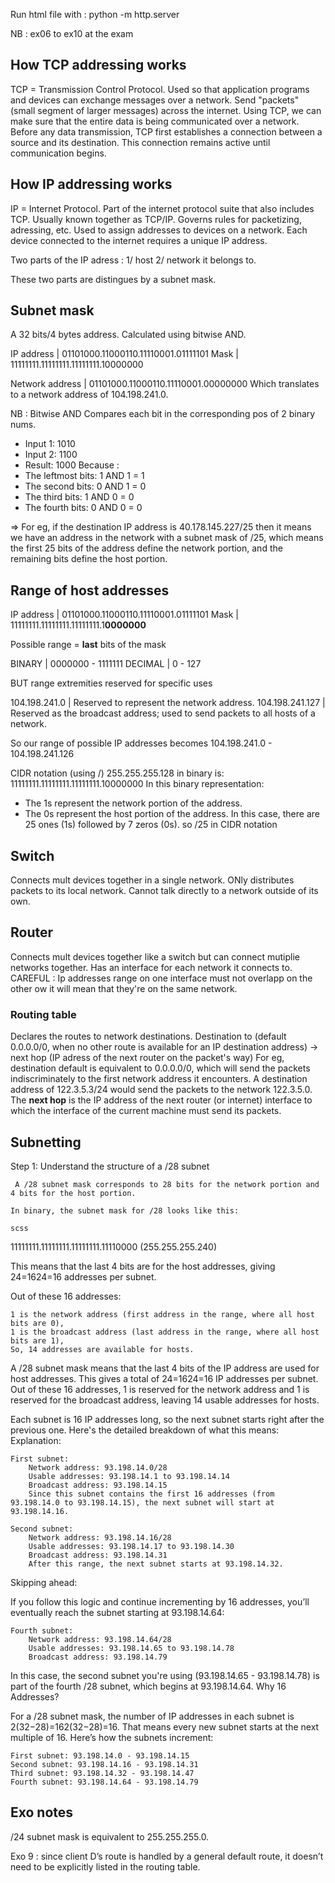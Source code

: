 
Run html file with : python -m http.server

NB : ex06 to ex10 at the exam

## How TCP addressing works

TCP = Transmission Control Protocol. Used so that application programs and devices can exchange messages over a network. Send "packets" (small segment of larger messages) across the internet.
Using TCP, we can make sure that the entire data is being communicated over a network. Before any data transmission, TCP first establishes a connection between a source and its destination. This connection remains active until communication begins. 

## How IP addressing works

IP = Internet Protocol. Part of the internet protocol suite that also includes TCP. Usually known together as TCP/IP. Governs rules for packetizing, adressing, etc. 
Used to assign addresses to devices on a network. Each device connected to the internet requires a unique IP address. 

Two parts of the IP adress : 1/ host 2/ network it belongs to.

These two parts are distingues by a subnet mask.

## Subnet mask

A 32 bits/4 bytes address. Calculated using bitwise AND. 

IP address | 01101000.11000110.11110001.01111101
Mask       | 11111111.11111111.11111111.10000000

Network address | 01101000.11000110.11110001.00000000
Which translates to a network address of 104.198.241.0.

NB : Bitwise AND
Compares each bit in the corresponding pos of 2 binary nums.
- Input 1: 1010
- Input 2: 1100
- Result: 1000
Because :
- The leftmost bits: 1 AND 1 = 1
- The second bits: 0 AND 1 = 0
- The third bits: 1 AND 0 = 0
- The fourth bits: 0 AND 0 = 0

=> For eg, if the destination IP address is 40.178.145.227/25 then it means we have an address in the network with a subnet mask of /25, which means the first 25 bits of the address define the network portion, and the remaining bits define the host portion.

## Range of host addresses

IP address | 01101000.11000110.11110001.01111101
Mask       | 11111111.11111111.11111111.1**0000000**

Possible range = **last** bits of the mask

BINARY  | 0000000 - 1111111
DECIMAL | 0 - 127

BUT range extremities reserved for specific uses

104.198.241.0   | Reserved to represent the network address.
104.198.241.127 | Reserved as the broadcast address; used to send packets to all hosts of a network.

So our range of possible IP addresses becomes 104.198.241.0 - 104.198.241.126

CIDR notation (using /)
255.255.255.128 in binary is:
11111111.11111111.11111111.10000000
In this binary representation:
- The 1s represent the network portion of the address.
- The 0s represent the host portion of the address.
In this case, there are 25 ones (1s) followed by 7 zeros (0s). so /25 in CIDR notation

## Switch

Connects mult devices together in a single network. ONly distributes packets to its local network. Cannot talk directly to a network outside of its own.

## Router

Connects mult devices together like a switch but can connect mutiplie networks together. Has an interface for each network it connects to. 
CAREFUL : Ip addresses range on one interface must not overlapp on the other ow it will mean that they're on the same network. 

### Routing table 

Declares the routes to network destinations. Destination to (default 0.0.0.0/0, when no other route is available for an IP destination address) -> next hop (IP adress of the next router on the packet's way)
For eg, destination default is equivalent to 0.0.0.0/0, which will send the packets indiscriminately to the first network address it encounters. A destination address of 122.3.5.3/24 would send the packets to the network 122.3.5.0.
The **next hop** is the IP address of the next router (or internet) interface to which the interface of the current machine must send its packets. 

## Subnetting

Step 1: Understand the structure of a /28 subnet

     A /28 subnet mask corresponds to 28 bits for the network portion and 4 bits for the host portion.

    In binary, the subnet mask for /28 looks like this:

    scss

11111111.11111111.11111111.11110000 (255.255.255.240)

This means that the last 4 bits are for the host addresses, giving 24=1624=16 addresses per subnet.

Out of these 16 addresses:

    1 is the network address (first address in the range, where all host bits are 0),
    1 is the broadcast address (last address in the range, where all host bits are 1),
    So, 14 addresses are available for hosts.

A /28 subnet mask means that the last 4 bits of the IP address are used for host addresses. This gives a total of 24=1624=16 IP addresses per subnet. Out of these 16 addresses, 1 is reserved for the network address and 1 is reserved for the broadcast address, leaving 14 usable addresses for hosts.

Each subnet is 16 IP addresses long, so the next subnet starts right after the previous one. Here's the detailed breakdown of what this means:
Explanation:

    First subnet:
        Network address: 93.198.14.0/28
        Usable addresses: 93.198.14.1 to 93.198.14.14
        Broadcast address: 93.198.14.15
        Since this subnet contains the first 16 addresses (from 93.198.14.0 to 93.198.14.15), the next subnet will start at 93.198.14.16.

    Second subnet:
        Network address: 93.198.14.16/28
        Usable addresses: 93.198.14.17 to 93.198.14.30
        Broadcast address: 93.198.14.31
        After this range, the next subnet starts at 93.198.14.32.

Skipping ahead:

If you follow this logic and continue incrementing by 16 addresses, you’ll eventually reach the subnet starting at 93.198.14.64:

    Fourth subnet:
        Network address: 93.198.14.64/28
        Usable addresses: 93.198.14.65 to 93.198.14.78
        Broadcast address: 93.198.14.79

In this case, the second subnet you're using (93.198.14.65 - 93.198.14.78) is part of the fourth /28 subnet, which begins at 93.198.14.64.
Why 16 Addresses?

For a /28 subnet mask, the number of IP addresses in each subnet is 2(32−28)=162(32−28)=16. That means every new subnet starts at the next multiple of 16. Here’s how the subnets increment:

    First subnet: 93.198.14.0 - 93.198.14.15
    Second subnet: 93.198.14.16 - 93.198.14.31
    Third subnet: 93.198.14.32 - 93.198.14.47
    Fourth subnet: 93.198.14.64 - 93.198.14.79
## Exo notes

/24 subnet mask is equivalent to 255.255.255.0.

Exo 9 : since client D’s route is handled by a general default route, it doesn’t need to be explicitly listed in the routing table.


